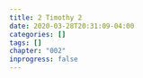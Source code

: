 ```yaml
---
title: 2 Timothy 2
date: 2020-03-28T20:31:09-04:00
categories: []
tags: []
chapter: "002"
inprogress: false
---
```



